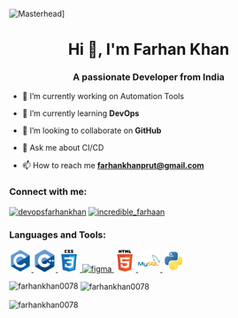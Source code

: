 ![Masterhead](https://media0.giphy.com/media/g06HKnMmtK1aXurndU/200.webp?cid=790b7611664vveaueuqg1df5gzls1tn0k7ip0hcqpc16l8kd&ep=v1_gifs_search&rid=200.webp&ct=g)]
<h1 align="center">Hi 👋, I'm Farhan Khan</h1>
<h3 align="center">A passionate Developer from India</h3>

- 🔭 I’m currently working on Automation Tools

- 🌱 I’m currently learning **DevOps**

- 👯 I’m looking to collaborate on **GitHub**

- 💬 Ask me about CI/CD

- 📫 How to reach me **farhankhanprut@gmail.com**

<h3 align="left">Connect with me:</h3>
<p align="left">
<a href="https://linkedin.com/in/devopsfarhankhan" target="blank"><img align="center" src="https://raw.githubusercontent.com/rahuldkjain/github-profile-readme-generator/master/src/images/icons/Social/linked-in-alt.svg" alt="devopsfarhankhan" height="30" width="40" /></a>
<a href="https://instagram.com/incredible_farhaan" target="blank"><img align="center" src="https://raw.githubusercontent.com/rahuldkjain/github-profile-readme-generator/master/src/images/icons/Social/instagram.svg" alt="incredible_farhaan" height="30" width="40" /></a>
</p>

<h3 align="left">Languages and Tools:</h3>
<p align="left"> <a href="https://www.cprogramming.com/" target="_blank" rel="noreferrer"> <img src="https://raw.githubusercontent.com/devicons/devicon/master/icons/c/c-original.svg" alt="c" width="40" height="40"/> </a> <a href="https://www.w3schools.com/cpp/" target="_blank" rel="noreferrer"> <img src="https://raw.githubusercontent.com/devicons/devicon/master/icons/cplusplus/cplusplus-original.svg" alt="cplusplus" width="40" height="40"/> </a> <a href="https://www.w3schools.com/css/" target="_blank" rel="noreferrer"> <img src="https://raw.githubusercontent.com/devicons/devicon/master/icons/css3/css3-original-wordmark.svg" alt="css3" width="40" height="40"/> </a> <a href="https://www.figma.com/" target="_blank" rel="noreferrer"> <img src="https://www.vectorlogo.zone/logos/figma/figma-icon.svg" alt="figma" width="40" height="40"/> </a> <a href="https://www.w3.org/html/" target="_blank" rel="noreferrer"> <img src="https://raw.githubusercontent.com/devicons/devicon/master/icons/html5/html5-original-wordmark.svg" alt="html5" width="40" height="40"/> </a> <a href="https://www.mysql.com/" target="_blank" rel="noreferrer"> <img src="https://raw.githubusercontent.com/devicons/devicon/master/icons/mysql/mysql-original-wordmark.svg" alt="mysql" width="40" height="40"/> </a> <a href="https://www.python.org" target="_blank" rel="noreferrer"> <img src="https://raw.githubusercontent.com/devicons/devicon/master/icons/python/python-original.svg" alt="python" width="40" height="40"/> </a> </p>

<p><img align="left" src="https://github-readme-stats.vercel.app/api/top-langs?username=farhankhan0078&show_icons=true&locale=en&layout=compact" alt="farhankhan0078" /></p>

<p>&nbsp;<img align="center" src="https://github-readme-stats.vercel.app/api?username=farhankhan0078&show_icons=true&locale=en" alt="farhankhan0078" /></p>

<p><img align="center" src="https://github-readme-streak-stats.herokuapp.com/?user=farhankhan0078&" alt="farhankhan0078" /></p>
